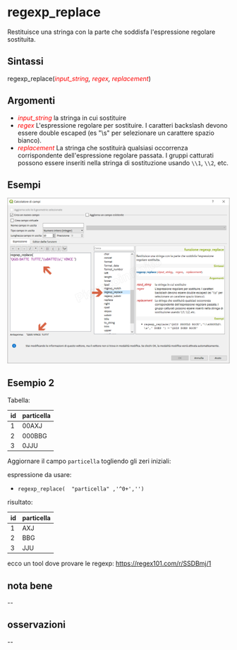 # regexp_replace

Restituisce una stringa con la parte che soddisfa l'espressione regolare sostituita.

## Sintassi

regexp_replace(_<span style="color:red;">input_string</span>, <span style="color:red;">regex</span>, <span style="color:red;">replacement</span>_)

## Argomenti

* _<span style="color:red;">input_string</span>_ la stringa in cui sostituire
* _<span style="color:red;">regex</span>_ L'espressione regolare per sostituire. I caratteri backslash devono essere double escaped (es "\\s" per selezionare un carattere spazio bianco).
* _<span style="color:red;">replacement</span>_ La stringa che sostituirà qualsiasi occorrenza corrispondente dell'espressione regolare passata. I gruppi catturati possono essere inseriti nella stringa di sostituzione usando `\\1`, `\\2`, etc.


## Esempi

![](/img/stringhe_di_testo/regexp_replace/regexp_replace1.png)

## Esempio 2

Tabella:

id|particella
--|----------
1 |00AXJ
2 |000BBG
3 |0JJU

Aggiornare il campo `particella` togliendo gli zeri iniziali:

espressione da usare:

- `regexp_replace(  "particella" ,'^0+','')`

risultato:

id|particella
--|----------
1 |AXJ
2 |BBG
3 |JJU

ecco un tool dove provare le regexp: https://regex101.com/r/SSDBmj/1


## nota bene

--

## osservazioni

--
